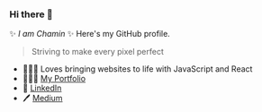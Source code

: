 ### Hi there 👋


✨ _I am Chamin_ ✨ Here's my GitHub profile.

<!-- Here are some ideas to get you started: -->
> Striving to make every pixel perfect
- 🧑🏽‍💻 Loves bringing websites to life with JavaScript and React
- 🙎🏽‍♂️ [My Portfolio](https://chaminjayasooriya.com/)
- 🔗 [LinkedIn](https://www.linkedin.com/in/chamin-jayasooriya/)
- 🖊️ [Medium](https://medium.com/@chamin.njay)
<!-- - 👯 I’m looking to collaborate on 
- 💬 Ask me about ...
- 😄 Pronouns: ...
- ⚡ Fun fact: ... -->
